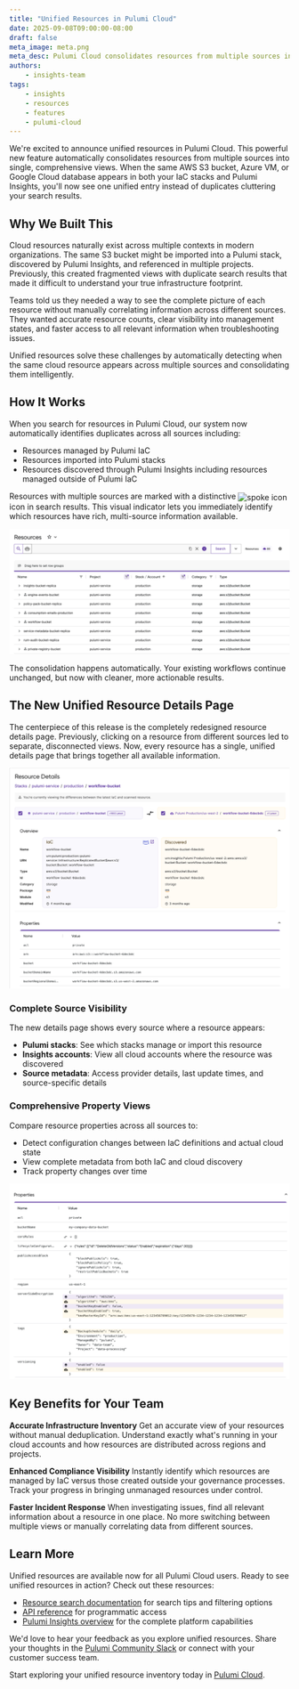 ```yaml
---
title: "Unified Resources in Pulumi Cloud"
date: 2025-09-08T09:00:00-08:00
draft: false
meta_image: meta.png
meta_desc: Pulumi Cloud consolidates resources from multiple sources into unified views, reducing duplicates and improving infrastructure visibility.
authors:
    - insights-team
tags:
    - insights
    - resources
    - features
    - pulumi-cloud
---
```


We're excited to announce unified resources in Pulumi Cloud. This powerful new feature automatically consolidates resources from multiple sources into single, comprehensive views. When the same AWS S3 bucket, Azure VM, or Google Cloud database appears in both your IaC stacks and Pulumi Insights, you'll now see one unified entry instead of duplicates cluttering your search results.

## Why We Built This

Cloud resources naturally exist across multiple contexts in modern organizations. The same S3 bucket might be imported into a Pulumi stack, discovered by Pulumi Insights, and referenced in multiple projects. Previously, this created fragmented views with duplicate search results that made it difficult to understand your true infrastructure footprint.

Teams told us they needed a way to see the complete picture of each resource without manually correlating information across different sources. They wanted accurate resource counts, clear visibility into management states, and faster access to all relevant information when troubleshooting issues.

Unified resources solve these challenges by automatically detecting when the same cloud resource appears across multiple sources and consolidating them intelligently.

## How It Works

When you search for resources in Pulumi Cloud, our system now automatically identifies duplicates across all sources including:

* Resources managed by Pulumi IaC
* Resources imported into Pulumi stacks
* Resources discovered through Pulumi Insights including resources managed outside of Pulumi IaC

Resources with multiple sources are marked with a distinctive <img src="/docs/insights/assets/spoke.svg" alt="spoke icon" style="display: inline; width: 16px; height: 16px; vertical-align: middle;"> icon in search results. This visual indicator lets you immediately identify which resources have rich, multi-source information available.

![Unified Resource search](./unified-resource-search.png)

The consolidation happens automatically. Your existing workflows continue unchanged, but now with cleaner, more actionable results.

## The New Unified Resource Details Page

The centerpiece of this release is the completely redesigned resource details page. Previously, clicking on a resource from different sources led to separate, disconnected views. Now, every resource has a single, unified details page that brings together all available information.

![Unified resource details page overview](./unified-resource-details.png)

### Complete Source Visibility

The new details page shows every source where a resource appears:

* **Pulumi stacks**: See which stacks manage or import this resource
* **Insights accounts**: View all cloud accounts where the resource was discovered
* **Source metadata**: Access provider details, last update times, and source-specific details

### Comprehensive Property Views

Compare resource properties across all sources to:

* Detect configuration changes between IaC definitions and actual cloud state
* View complete metadata from both IaC and cloud discovery
* Track property changes over time

![Unified Resource properties](./unified-resource-properties.png)

## Key Benefits for Your Team

**Accurate Infrastructure Inventory**
Get an accurate view of your resources without manual deduplication. Understand exactly what's running in your cloud accounts and how resources are distributed across regions and projects.

**Enhanced Compliance Visibility**
Instantly identify which resources are managed by IaC versus those created outside your governance processes. Track your progress in bringing unmanaged resources under control.

**Faster Incident Response**
When investigating issues, find all relevant information about a resource in one place. No more switching between multiple views or manually correlating data from different sources.

## Learn More

Unified resources are available now for all Pulumi Cloud users. Ready to see unified resources in action? Check out these resources:

* [Resource search documentation](/docs/insights/search/) for search tips and filtering options
* [API reference](/docs/pulumi-cloud/reference/resource-search/) for programmatic access
* [Pulumi Insights overview](/docs/insights/) for the complete platform capabilities

We'd love to hear your feedback as you explore unified resources. Share your thoughts in the [Pulumi Community Slack](https://slack.pulumi.com/) or connect with your customer success team.

Start exploring your unified resource inventory today in [Pulumi Cloud](https://app.pulumi.com/).
